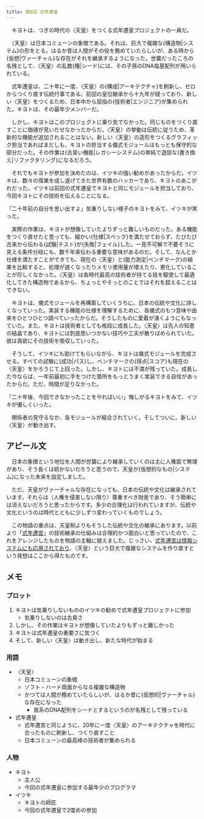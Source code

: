 ```yaml
---
title: 第8回 式年遷皇
---
```


　キヨトは、つぎの時代の〈天皇〉をつくる式年遷皇プロジェクトの一員だ。

　〈天皇〉は日本コミューンの象徴である。それは、巨大で複雑な{構造物|システム}の形をとる。はるか昔は人間がその役を務めていたらしいが、ある時から{仮想|ヴァーチャル}な存在がそれを継承するようになった。世襲だったころの名残として、〈天皇〉の乱数{種|シード}には、その子孫のDNA塩基配列が用いられている。

　式年遷皇は、二十年に一度、〈天皇〉の{構成|アーキテクチャ}を刷新し、ゼロからつくり直す伝統行事である。前回の皇位継承から十九年が経っており、新しい〈天皇〉をつくるため、日本中から屈指の{技術者|エンジニア}が集められた。キヨトは、その最年少メンバーだ。

　しかし、キヨトはこのプロジェクトに乗り気でなかった。同じものをつくり直すことに価値が見いだせなかったからだ。〈天皇〉の挙動は伝統に従うため、革新的な機能が追加されることはない。新しい〈天皇〉の造形をつくるグラフィック担当であればまだしも、キヨトの担当する儀式モジュールはもっとも保守的な部分だった。その作業は{古臭い機能|レガシーシステム}の単純で退屈な{書き換え|リファクタリング}になるだろう。

　それでもキヨトが参加を決めたのは、イツキの強い勧めがあったからだ。イツキは、数々の偉業を成し遂げてきた世界有数のハッカーであり、キヨトのあこがれだった。イツキは前回の式年遷皇でキヨトと同じモジュールを担当しており、今回キヨトにその技術を伝えることになる。

「二十年前の自分を思い出すよ」気乗りしない様子のキヨトをみて、イツキが笑った。

　実際の作業は、キヨトが想像していたよりずっと難しいものだった。ある機能をつくり直せたと思っても、細かい{仕様|スペック}を満たせておらず、たびたび古来から伝わる{試験|テスト}が{失敗|フェイル}した。一見不可解で不要そうに見える条件分岐にも、数千年来伝わる重要な意味があるのだ。そして、なんとか仕様を満たすことができても、現在の〈天皇〉と{能力測定|ベンチマーク}の結果を比較すると、処理が遅くなったりメモリ使用量が増えたり、悪化していることが珍しくなかった。〈天皇〉は各時代最高の技術者が持てる技を駆使して最適化してきた構造物であるから、ちょっとやそっとのことではそれを超えることはできない。

　キヨトは、儀式モジュールを再構築していくうちに、日本の伝統や文化に詳しくなっていった。実装する機能の仕様を理解するために、各儀式のもつ意味や由来をひとつひとつ調べていったからだ。そうしたものに愛着が湧くようにもなっていた。また、キヨトは技術者としても格段に成長した。〈天皇〉は先人の知恵の結晶であり、キヨトには到底思いつかない技巧や工夫が散りばめられていた。彼は貪欲にその技術を吸収していった。

　そうして、イツキにも助けてもらいながら、キヨトは儀式モジュールを完成させる。すべての試験に{成功|パス}し、ベンチマークの{得点|スコア}も現在の〈天皇〉をかろうじて上回った。しかし、キヨトには不満が残っていた。成長した今ならば、一年前最初に手をつけた箇所をもっとうまく実装できる自信があったからだ。ただ、時間が足りなかった。

「二十年後、今回できなかったことをやればいい」悔しがるキヨトをみて、イツキが優しくいった。

　関係者の見守るなか、各モジュールが結合されていく。そしてついに、新しい〈天皇〉が動き出す。

## アピール文

　日本の象徴という地位を人間が世襲により継承していくのは主に人権面で無理があり、そう長くは続かないだろうと思うので、天皇が{仮想的なもの|システム}になった未来を設定しました。

　ただ、天皇がヴァーチャルな存在になっても、日本の伝統や文化は継承されています。それらは（人権を侵害しない限り）尊重すべき財産であり、そう簡単には消えないだろうと思ったからです。多少の合理化は行われていますが、伝統や文化というのは時代とともに少しずつ変わっていくものでしょう。

　この物語の重点は、天皇制よりもそうした伝統や文化の継承にあります。以前より「[式年遷宮](https://ja.wikipedia.org/wiki/%E7%A5%9E%E5%AE%AE%E5%BC%8F%E5%B9%B4%E9%81%B7%E5%AE%AE)」の技術継承の仕組みは合理的かつ面白いと思っていたので、これをアレンジしたものを物語の主軸に据えました。じっさい、[式年遷宮は情報システムにも応用されており](https://it.impressbm.co.jp/articles/-/11760)、〈天皇〉という巨大で複雑なシステムを作り直すという発想はここから得たものです。

## メモ

### プロット

1. キヨトは気乗りしないもののイツキの勧めで式年遷皇プロジェクトに参加
   - 気乗りしないのは古臭さ
2. しかし、その作業はキヨトが想像していたよりもずっと難しかった
3. キヨトは式年遷皇の重要さに気づく
4. そして、新しい〈天皇〉は動き出し、新たな時代が始まる

### 用語

- 〈天皇〉
  - 日本コミューンの象徴
  - ソフト・ハード両面からなる複雑な構造物
  - かつては人間が務めていたらしいが、はるか昔に{仮想的|ヴァーチャル}な存在になった
    - 直系のDNA配列をシードとするというのが名残として残っている
- 式年遷皇
  - 式年遷宮と同じように、20年に一度〈天皇〉のアーキテクチャを時代に合ったものに刷新し、つくり直すこと
  - 日本コミューンの最高峰の技術者が集められる

### 人物

- キヨト
  - 主人公
  - 今回の式年遷皇に参加する最年少のプログラマ
- イツキ
  - キヨトの師匠
  - 今回の式年遷皇で2度めの参加

